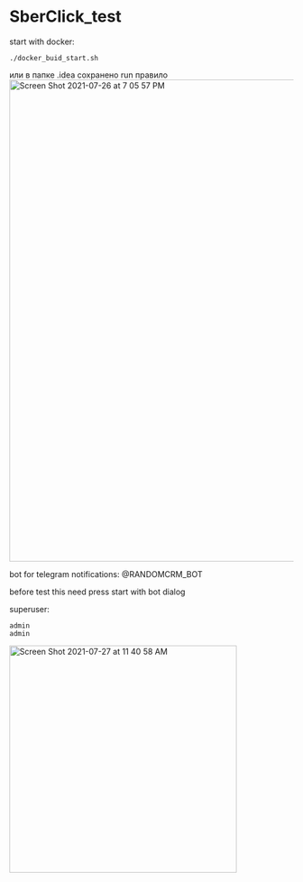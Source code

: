 # SberClick_test
start with docker:
```shell
./docker_buid_start.sh
```
или в папке .idea сохранено run правило<img width="855" alt="Screen Shot 2021-07-26 at 7 05 57 PM" src="https://user-images.githubusercontent.com/69805852/127026261-43ff4746-382a-4a48-a209-dc94a490d4bb.png">

bot for telegram notifications: @RANDOMCRM_BOT

before test this need press start with bot dialog

superuser:

    admin
    admin
    
    

<img width="403" alt="Screen Shot 2021-07-27 at 11 40 58 AM" src="https://user-images.githubusercontent.com/69805852/127124126-9c96e5e5-a007-4a9c-8bd8-465c82d7c66b.png">
